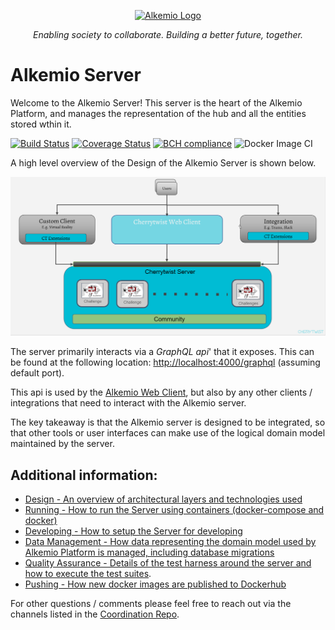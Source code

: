 <p align="center">
  <a href="https://alkemio.foundation/" target="blank"><img src="https://alkemio.foundation/uploads/logos/alkemio-logo.svg" width="400" alt="Alkemio Logo" /></a>
</p>
<p align="center"><i>Enabling society to collaborate. Building a better future, together.</i></p>

# Alkemio Server

Welcome to the Alkemio Server! This server is the heart of the Alkemio Platform, and manages the representation of the hub and all the entities stored wthin it.

[![Build Status](https://api.travis-ci.com/alkem-io/server.svg?branch=develop)](https://travis-ci.com/github/alkem-io/server)
[![Coverage Status](https://coveralls.io/repos/github/alkem-io/server/badge.svg?branch=develop)](https://coveralls.io/github/alkem-io/server?branch=develop)
[![BCH compliance](https://bettercodehub.com/edge/badge/alkem-io/server?branch=develop)](https://bettercodehub.com/)
![Docker Image CI](https://github.com/alkem-io/Server/workflows/Docker%20Image%20CI/badge.svg?branch=develop)

A high level overview of the Design of the Alkemio Server is shown below.

<p >
<img src="docs/images/alkemio-server-design.png" alt="Component Diagram" width="600" />
</p>

The server primarily interacts via a _*GraphQL api*_' that it exposes. This can be found at the following location: <http://localhost:4000/graphql> (assuming default port).

This api is used by the [Alkemio Web Client](http://github.com/alkem-io/Client.Web), but also by any other clients / integrations that need to interact with the Alkemio server.

The key takeaway is that the Alkemio server is designed to be integrated, so that other tools or user interfaces can make use of the logical domain model maintained by the server.

## **Additional information**:

- [Design - An overview of architectural layers and technologies used](docs/Design.md)
- [Running - How to run the Server using containers (docker-compose and docker)](docs/Running.md)
- [Developing - How to setup the Server for developing](docs/Developing.md)
- [Data Management - How data representing the domain model used by Alkemio Platform is managed, including database migrations](docs/DataManagement.md)
- [Quality Assurance - Details of the test harness around the server and how to execute the test suites](docs/QA.md).
- [Pushing - How new docker images are published to Dockerhub](docs/Publishing.md)

For other questions / comments please feel free to reach out via the channels listed in the [Coordination Repo](http://github.com/alkem-io/coordination).
